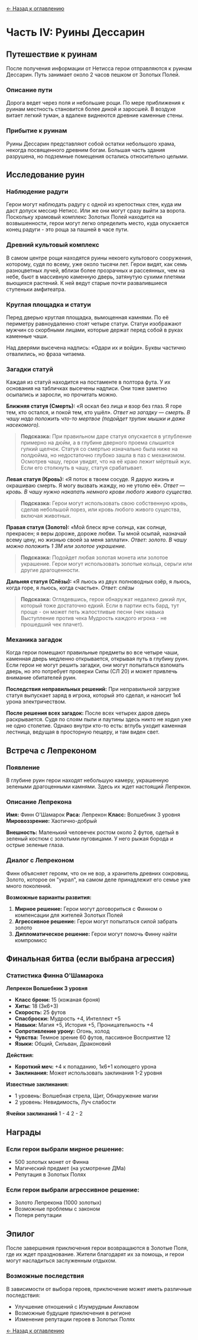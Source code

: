 [← Назад к оглавлению](README.md)

# Часть IV: Руины Дессарин

## Путешествие к руинам

После получения информации от Нетисса герои отправляются к руинам Дессарин. Путь занимает около 2 часов пешком от Золотых Полей.

### Описание пути

Дорога ведет через поля и небольшие рощи. По мере приближения к руинам местность становится более дикой и заросшей. В воздухе витает легкий туман, а вдалеке виднеются древние каменные стены.

### Прибытие к руинам

Руины Дессарин представляют собой остатки небольшого храма, некогда посвященного древним богам. Большая часть здания разрушена, но подземные помещения остались относительно целыми.

## Исследование руин

### Наблюдение радуги

Герои могут наблюдать радугу с одной из крепостных стен, куда им даст допуск мессир Нетисс. Или же они могут сразу выйти за ворота. Поскольку храмовый комплекс Золотых Полей находится на возвышенности, герои могут легко определить место, куда опускается конец радуги - это роща за пашней в часе пути.

### Древний культовый комплекс

В самом центре рощи находятся руины некоего культового сооружения, которому, судя по всему, уже около тысячи лет. Герои видят, как семь разноцветных лучей, вблизи более прозрачных и рассеянных, чем на небе, бьют в массивную каменную дверь, затянутую сухими плетями вьющихся растений. К ней ведут старые почти развалившиеся ступеньки амфитеатра.

### Круглая площадка и статуи

Перед дверью круглая площадка, вымощенная камнями. По её периметру равноудаленно стоят четыре статуи. Статуи изображают мужчин со скорбными лицами, которые держат перед собой в руках каменные чаши.

Над дверями высечена надпись: «Одари их и войди». Буквы частично отвалились, но фраза читаема.

### Загадки статуй

Каждая из статуй находится на постаменте в полтора фута. У их основания на табличках высечены надписи. Они тоже заметно осыпались и заросли, но прочитать можно.

**Ближняя статуя (Смерть):**
«Я оскал без лица и взор без глаз. Я горе тем, кто остался, и покой тем, кто ушёл».
*Ответ на загадку — смерть. В чашу надо положить что-то мертвое (подойдет трупик мышки и даже насекомого).*

> **Подсказка:** При правильном даре статуя опускается в углубление примерно на дюйм, а в глубине дверного проема слышится гулкий щелчок. Статуя со смертью изначально была ниже на полдюйма, но недостаточно глубоко зашла в паз с механизмом. Осмотрев чашу, герои увидят, что на её краю лежит мёртвый жук. Если его столкнуть в чашу, статуя срабатывает.

**Левая статуя (Кровь):**
«Я поток в твоем сосуде. Я дарую жизнь и окрашиваю смерть. Я могу вызвать жажду, но не утолю её».
*Ответ — кровь. В чашу нужно накапать немного крови любого живого существа.*

> **Подсказка:** Герои могут использовать свою собственную кровь, сделав небольшой порез, или кровь любого живого существа, включая животных.

**Правая статуя (Золото):**
«Мой блеск ярче солнца, как солнце, прекрасен; я веры дороже, дороже любви. Ты мной осыпай, назначай всему цену, но жизнью своей за меня заплати».
*Ответ: золото. В чашу можно положить 1 ЗМ или золотое украшение.*

> **Подсказка:** Подойдет любая золотая монета или золотое украшение. Герои могут использовать золотые кольца, серьги или другие драгоценности.

**Дальняя статуя (Слёзы):**
«Я льюсь из двух полноводных озёр, я льюсь, когда горе, я льюсь, когда счастье».
*Ответ: слёзы*

> **Подсказка:** Оглядевшись, герои обнаружат недалеко дикий лук, который тоже достаточно едкий. Если в партии есть бард, тут проще - он может петь жалостливые песни (чек навыка Выступление против чека Мудрость каждого игрока - не прошедший чек плачет).

### Механика загадок

Когда герои помещают правильные предметы во все четыре чаши, каменная дверь медленно открывается, открывая путь в глубину руин. Если герои не могут решить загадки, они могут попытаться взломать дверь, но это потребует проверки Силы (СЛ 20) и может привлечь внимание обитателей руин.

**Последствия неправильных решений:** При неправильной загрузке статуя выпускает заряд в игрока, который это сделал, и наносит 1к4 урона электричеством.

**После решения всех загадок:** После всех четырех даров дверь раскрывается. Судя по слоям пыли и паутины здесь никто не ходил уже не одно столетие. Однако внутри кто-то есть: вглубь уходит каменная лестница, ведущая в просторную пещеру, и там виден свет.

## Встреча с Лепреконом

### Появление

В глубине руин герои находят небольшую камеру, украшенную зелеными драгоценными камнями. Здесь их ждет настоящий Лепрекон.

### Описание Лепрекона

**Имя:** Финн О'Шамарок
**Раса:** Лепрекон
**Класс:** Волшебник 3 уровня
**Мировоззрение:** Хаотично-добрый

**Внешность:** Маленький человечек ростом около 2 футов, одетый в зеленый костюм с золотыми пуговицами. У него рыжая борода и острые зеленые глаза.

### Диалог с Лепреконом

Финн объясняет героям, что он не вор, а хранитель древних сокровищ. Золото, которое он "украл", на самом деле принадлежит его семье уже много поколений.

**Возможные варианты развития:**

1. **Мирное решение:** Герои могут договориться с Финном о компенсации для жителей Золотых Полей
2. **Агрессивное решение:** Герои могут попытаться силой забрать золото
3. **Дипломатическое решение:** Герои могут помочь Финну найти компромисс

## Финальная битва (если выбрана агрессия)

### Статистика Финна О'Шамарока

**Лепрекон Волшебник 3 уровня**
- **Класс брони:** 15 (кожаная броня)
- **Хиты:** 18 (3к6+3)
- **Скорость:** 25 футов
- **Спасброски:** Мудрость +4, Интеллект +5
- **Навыки:** Магия +5, История +5, Проницательность +4
- **Сопротивление урону:** Огонь, холод
- **Чувства:** Темное зрение 60 футов, пассивное Восприятие 12
- **Языки:** Общий, Сильван, Драконовий

**Действия:**
- **Короткий меч:** +4 к попаданию, 1к6+1 колющего урона
- **Заклинания:** Может использовать заклинания 1-2 уровня

**Известные заклинания:**
- 1 уровень: Волшебная стрела, Щит, Обнаружение магии
- 2 уровень: Невидимость, Луч слабости

**Ячейки заклинаний**
1 - 4
2 - 2





## Награды

### Если герои выбрали мирное решение:
- 500 золотых монет от Финна
- Магический предмет (на усмотрение ДМа)
- Репутация в Золотых Полях

### Если герои выбрали агрессивное решение:
- Золото Лепрекона (1000 золотых)
- Возможные проблемы с законом
- Потеря репутации

## Эпилог

После завершения приключения герои возвращаются в Золотые Поля, где их ждет празднование. Жители благодарят их за помощь, и герои могут насладиться заслуженным отдыхом.

### Возможные последствия

В зависимости от выбора героев, приключение может иметь различные последствия:
- Улучшение отношений с Изумрудным Анклавом
- Возможные будущие приключения в регионе
- Изменение репутации героев в Золотых Полях

[← Назад к оглавлению](README.md)
